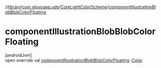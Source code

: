 //[library](../../../index.md)/[com.glovoapp.uds](../index.md)/[CoreLightColorScheme](index.md)/[componentIllustrationBlobBlobColorFloating](component-illustration-blob-blob-color-floating.md)

# componentIllustrationBlobBlobColorFloating

[androidJvm]\
open override val [componentIllustrationBlobBlobColorFloating](component-illustration-blob-blob-color-floating.md): [Color](https://developer.android.com/reference/kotlin/androidx/compose/ui/graphics/Color.html)
